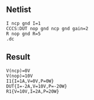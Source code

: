 ## Netlist

```text
I ncp gnd I=1
CCCS:DUT nop gnd ncp gnd gain=2
R nop gnd R=5
.dc
```

## Result

```text
V(ncp)=0V
V(nop)=10V
I1{I=1A,V=0V,P=0W}
DUT{I=-2A,V=10V,P=-20W}
R1{V=10V,I=2A,P=20W}
```
